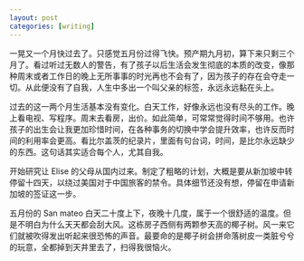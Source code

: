 ```yaml
---
layout: post
categories: [writing]
---
```


一晃又一个月快过去了。只感觉五月份过得飞快。预产期九月初，算下来只剩三个月了。看过听过无数人的警告，有了孩子以后生活会发生彻底的本质的改变，像那种周末或者工作日的晚上无所事事的时光再也不会有了，因为孩子的存在会夺走一切。从此便没有了自我，人生中多出一个叫父亲的标签，永远永远黏在头上。

过去的这一两个月生活基本没有变化。白天工作，好像永远也没有尽头的工作。晚上看电视、写程序。周末去看房，出价。如此简单，可常常觉得时间不够用。也许孩子的出生会让我更加珍惜时间，在各种事务的切换中学会提升效率，也许反而时间的利用率会更高。看比尔盖茨的纪录片，里面有句台词，时间，是比尔永远缺少的东西。这句话其实适合每个人，尤其自我。

开始研究让 Elise 的父母从国内过来。制定了粗略的计划，大概是要从新加坡中转停留十四天，以绕过美国对于中国旅客的禁令。具体细节还没有想，停留在申请新加坡的签证这一步。

五月份的 San mateo 白天二十度上下，夜晚十几度，属于一个很舒适的温度。但是不明白为什么天天都会刮大风。这栋房子西侧有两颗参天高的椰子树。风一来它们就被吹得发出听起来很恐怖的声音。最要命的是椰子树会拼命落树皮一类脏兮兮的玩意，全都掉到天井里去了，扫得我很恼火。

